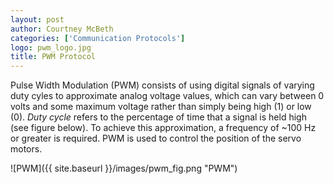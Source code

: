 ```yaml
---
layout: post
author: Courtney McBeth
categories: ['Communication Protocols']
logo: pwm_logo.jpg
title: PWM Protocol
---
```


Pulse Width Modulation (PWM) consists of using digital signals of varying duty cyles to approximate analog voltage values, which can vary between 0 volts and some maximum voltage rather than simply being high (1) or low (0). *Duty cycle* refers to the percentage of time that a signal is held high (see figure below). To achieve this approximation, a frequency of ~100 Hz or greater is required. PWM is used to control the position of the servo motors.

![PWM]({{ site.baseurl }}/images/pwm_fig.png "PWM")